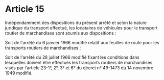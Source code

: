 # Article 15

Indépendamment des dispositions du présent arrêté et selon la nature juridique du transport effectué, les locataires de véhicules pour le transport routier de marchandises sont soumis aux dispositions :

Soit de l'arrêté du 6 janvier 1966 modifié relatif aux feuilles de route pour les transports routiers de marchandises ;

Soit de l'arrêté du 28 juillet 1966 modifié fixant les conditions dans lesquelles doivent être effectués les transports routiers de marchandises visés par l'article 23-1°, 2°, 3° et 6° du décret n° 49-1473 du 14 novembre 1949 modifié.
